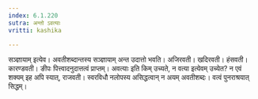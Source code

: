 ```yaml
---
index: 6.1.220
sutra: अन्तो ऽवत्याः
vritti: kashika

---
```

सञ्ज्ञायाम् इत्येव। अवतीशब्दान्तस्य सञ्ज्ञायाम् अन्त उदात्तो भवति। अजिरवती। खदिरवती। हंसवती। कारण्डवती। ङीपः पित्त्वादनुदात्तत्वं प्राप्तम्। अवत्याः इति किम् उच्यते, न वत्या इत्येवम् उच्येत? न एवं शक्यम् इह अपि स्यात्, राजवती। स्वरविधौ नलोपस्य असिद्धत्वान् न अयम् अवतीशब्दः। वत्वं पुनराश्रयात् सिद्धम्।